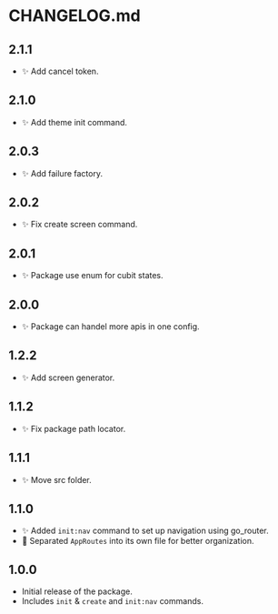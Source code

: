 # CHANGELOG.md

## 2.1.1

- ✨ Add cancel token.

## 2.1.0

- ✨ Add theme init command.

## 2.0.3

- ✨ Add failure factory.

## 2.0.2

- ✨ Fix create screen command.

## 2.0.1

- ✨ Package use enum for cubit states.

## 2.0.0

- ✨ Package can handel more apis in one config.

## 1.2.2

- ✨ Add screen generator.

## 1.1.2

- ✨ Fix package path locator.

## 1.1.1

- ✨ Move src folder.

## 1.1.0

- ✨ Added `init:nav` command to set up navigation using go_router.
- 📂 Separated `AppRoutes` into its own file for better organization.

## 1.0.0

- Initial release of the package.
- Includes `init` & `create` and `init:nav` commands.
